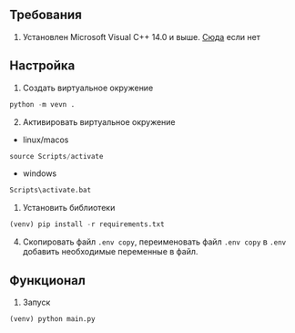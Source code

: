 ## Требования 

1. Установлен Microsoft Visual C++ 14.0 и выше. [Сюда](https://learn.microsoft.com/en-us/answers/questions/136595/error-microsoft-visual-c-140-or-greater-is-require.html) если нет
   

## Настройка

1. Создать виртуальное окружение 

```python
python -m vevn .
```

2. Активировать виртуальное окружение

- linux/macos
```python
source Scripts/activate
```

 - windows
```python
Scripts\activate.bat   
```

1. Установить библиотеки

```python
(venv) pip install -r requirements.txt
```

4. Скопировать файл `.env copy`, переименовать файл `.env copy` в `.env` добавить необходимые переменные в файл.

## Функционал

1. Запуск

```python
(venv) python main.py
```